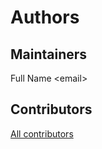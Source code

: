 # Authors

## Maintainers

Full Name \<email\>

## Contributors

[All contributors](https://github.com/interTwin-eu/REPOSITORY/graphs/contributors)
